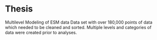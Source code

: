 # Thesis
Multilevel Modeling of ESM data
Data set with over 180,000 points of data which needed to be cleaned and sorted.
Multiple levels and categories of data were created prior to analyses.

